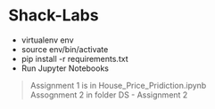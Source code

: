 # Shack-Labs

  - virtualenv env
  - source env/bin/activate
  - pip install -r requirements.txt
  - Run Jupyter Notebooks

> Assignment 1 is in House_Price_Pridiction.ipynb <br/>
> Assognment 2 in folder DS - Assignment 2 

